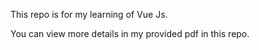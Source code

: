 This repo is for my learning of Vue Js.

You can view more details in my provided pdf in this repo.
